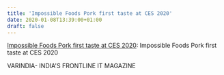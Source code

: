 ```yaml
---
title: 'Impossible Foods Pork first taste at CES 2020'
date: 2020-01-08T13:39:00+01:00
draft: false
---
```


[Impossible Foods Pork first taste at CES 2020](https://varindia.com/video/impossible-foods-pork-first-taste-at-ces-2020#.XhXNY0Uy6JU.blogger): Impossible Foods Pork first taste at CES 2020  
  
VARINDIA- INDIA'S FRONTLINE IT MAGAZINE